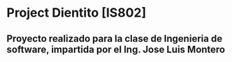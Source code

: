 # Project Dientito [IS802]
## Proyecto realizado para la clase de Ingenieria de software, impartida por el Ing. Jose Luis Montero
